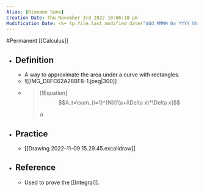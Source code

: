 ```yaml
---
Alias: [Riemann Sums]
Creation Date: Thu November 3rd 2022 10:06:10 pm 
Modification Date: <%+ tp.file.last_modified_date("ddd MMMM Do YYYY hh:mm:ss a") %>
---
```

#Permanent [[Calculus]]

- ## Definition
	- A way to approximate the area under a curve with rectangles.
	- ![[IMG_D8FC62A28BF8-1.jpeg|300]]
	- > [!Equation]
	  > $$A_t=\sum_{i=1}^{N}[f(a+i\Delta x)*\Delta x]$$
	  > 
	  > $a$
- ## Practice
	- [[Drawing 2022-11-09 15.29.45.excalidraw]]
- ## Reference
	- Used to prove the [[Integral]].